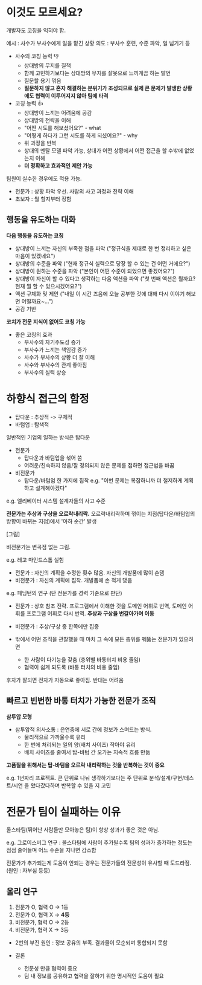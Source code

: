 # 이것도 모르세요?

개발자도 코칭을 익혀야 함.

예시 : 사수가 부사수에게 일을 맡긴 상황
의도 : 부사수 훈련, 수준 파악, 일 넘기기 등

* 사수의 코칭 능력 👎
  * 상대방의 무지를 질책
  * 함께 고민하기보다는 상대방의 무지를 잘못으로 느끼게끔 하는 발언
  * 질문할 용기 꺾음
  * **질문하지 않고 혼자 해결하는 분위기가 조성되므로 실제 큰 문제가 발생한 상황에도 협력이 이루어지지 않아 팀에 타격**
* 코칭 능력 👍
  * 상대방이 느끼는 어려움에 공감
  * 상대방의 전략을 이해
  * "어떤 시도를 해보셨어요?" - what
  * "어떻게 하다가 그런 시도를 하게 되셨어요?" - why
  * 위 과정을 반복
  * 상대의 멘탈 모델 파악 가능, 상대가 어떤 상황에서 어떤 접근을 할 수밖에 없었는지 이해
  * **더 정확하고 효과적인 제안 가능**

팀원이 실수한 경우에도 적용 가능. 

* 전문가 : 상황 파악 우선. 사람의 사고 과정과 전략 이해
* 초보자 : 뭘 할지부터 정함

## 행동을 유도하는 대화 

**다음 행동을 유도하는 코칭**

* 상대방이 느끼는 자신의 부족한 점을 파악 ("정규식을 제대로 한 번 정리하고 싶은 마음이 있겠네요")
* 상대방의 수준을 파악 ("현재 정규식 실력으로 당장 할 수 있는 건 어떤 거에요?")
* 상대방이 원하는 수준을 파악 ("본인이 어떤 수준이 되었으면 좋겠어요?")
* 상대방이 자신이 할 수 있다고 생각하는 다음 액션을 파악 ("첫 번째 액션은 뭘까요? 현재 뭘 할 수 있으시겠어요?") 
* 액션 구체화 및 제안 ("내일 이 시간 즈음에 오늘 공부한 것에 대해 다시 이야기 해보면 어떨까요~...")
* 공감 기반

**코치가 전문 지식이 없어도 코칭 가능**

* 좋은 코칭의 효과
  * 부사수의 자기주도성 증가
  * 부사수가 느끼는 책임감 증가
  * 사수가 부사수의 상황 더 잘 이해
  * 사수와 부사수의 관계 좋아짐
  * 부사수의 실력 상승

# 하향식 접근의 함정

* 탑다운 : 추상적 -> 구체적
* 바텀업 : 탐색적

일반적인 기업의 일하는 방식은 탑다운

* 전문가
  * 탑다운과 바텀업을 섞어 씀
  * 어려운/친숙하지 않음/잘 정의되지 않은 문제를 접하면 접근법을 바꿈
* 비전문가
  * 탑다운/바텀엄 한 가지에 집착 e.g. "이번 문제는 복잡하니까 더 철저하게 계획하고 설계해야겠다"

e.g. 엘리베이터 시스템 설계자들의 사고 수준

**전문가는 추상과 구상을 오르락내리락.** 오르락내리락하며 꺾이는 지점(탑다운/바텀업의 방향이 바뀌는 지점)에서 '아하 순간' 발생

[그림]

비전문가는 변곡점 없는 그림.

e.g. 레고 마인드스톰 실험

* 전문가 : 자신의 계획을 수정한 횟수 많음. 자신의 개발품에 많이 손댐
* 비전문가 : 자신의 계획에 집착. 개발품에 손 적게 댔음

e.g. 페닝턴의 연구 (단 전문가를 경력 기준으로 판단)

* 전문가 : 상호 참조 전략. 프로그램에서 이해한 것을 도메인 어휘로 번역, 도메인 어휘를 프로그램 어휘로 다시 번역. **추상과 구상을 번갈아가며 이동**
* 비전문가 : 추상/구상 중 한쪽에만 집중

* 밖에서 어떤 조직을 관찰했을 때 마치 그 속에 모든 층위를 꿰뚫는 전문가가 있으려면 
  * 한 사람이 다기능을 갖춤 (층위별 바통터치 비용 줄임)
  * 협력이 쉽게 되도록 (바통 터치의 비용 줄임)

후자가 잘되면 전자가 자동으로 좋아짐. 반대는 어려움

## 빠르고 빈번한 바통 터치가 가능한 전문가 조직

**삼투압 모형**

* 삼투압적 의사소통 : 은연중에 서로 간에 정보가 스며드는 방식. 
  * 물리적으로 가까울수록 유리
  * 한 번에 처리되는 일의 양(배치 사이즈) 작아야 유리
  * 배치 사이즈를 줄여서 탑-바텀 간 오가는 지속적 흐름 만듦

**고품질을 위해서는 탑-바텀을 오르락 내리락하는 것을 반복하는 것이 중요**

e.g. 1년짜리 프로젝트. 큰 단위로 나눠 생각하기보다는 주 단위로 분석/설계/구현/테스트/시연 을 왔다갔다하며 반복할 수 있을 지 고민

# 전문가 팀이 실패하는 이유

올스타팀(뛰어난 사람들만 모아놓은 팀)이 항상 성과가 좋은 것은 아님.

e.g. 그로이스버그 연구 : 올스타팀에 사람이 추가될수록 팀의 성과가 증가하는 정도는 점점 줄어들며 어느 수준을 지나면 감소함

전문가가 추가되는게 도움이 안되는 경우는 전문가들의 전문성이 유사할 때 도드라짐. (원인 : 자부심 등등)

## 울리 연구

1. 전문가 O, 협력 O -> 1등
2. 전문가 O, 협력 X -> **4등**
3. 비전문가, 협력 O -> 2등
4. 비전문가, 협력 X -> 3등

* 2번의 부진 원인 : 정보 공유의 부족. 결과물이 모순되며 통합되지 못함

* 결론
  * 전문성 만큼 협력이 중요
  * 팀 내 정보를 공유하고 협력을 잘하기 위한 명시적인 도움이 필요
  